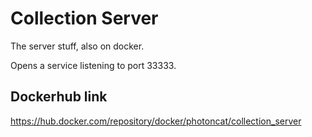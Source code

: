 # Collection Server

The server stuff, also on docker.

Opens a service listening to port 33333.

## Dockerhub link
https://hub.docker.com/repository/docker/photoncat/collection_server